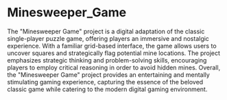 # Minesweeper_Game
The "Minesweeper Game" project is a digital adaptation of the classic single-player puzzle game, offering players an immersive and nostalgic experience. With a familiar grid-based interface, the game allows users to uncover squares and strategically flag potential mine locations. The project emphasizes strategic thinking and problem-solving skills, encouraging players to employ critical reasoning in order to avoid hidden mines. Overall, the "Minesweeper Game" project provides an entertaining and mentally stimulating gaming experience, capturing the essence of the beloved classic game while catering to the modern digital gaming environment.